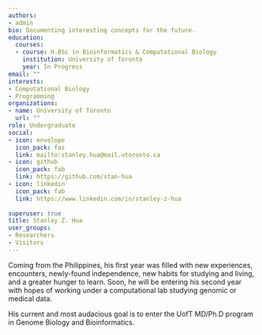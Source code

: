 ```yaml
---
authors:
- admin
bio: Documenting interesting concepts for the future.
education:
  courses:
  - course: H.BSc in Bioinformatics & Computational Biology
    institution: University of Toronto
    year: In Progress
email: ""
interests:
- Computational Biology
- Programming
organizations:
- name: University of Toronto
  url: ""
role: Undergraduate
social:
- icon: envelope
  icon_pack: fas
  link: mailto:stanley.hua@mail.utoronto.ca
- icon: github
  icon_pack: fab
  link: https://github.com/stan-hua
- icon: linkedin
  icon_pack: fab
  link: https://www.linkedin.com/in/stanley-z-hua
  
superuser: true
title: Stanley Z. Hua
user_groups:
- Researchers
- Visitors
---
```


Coming from the Philippines, his first year was filled with new experiences, encounters, newly-found independence, new habits for studying and living, and a greater hunger to learn. Soon, he will be entering his second year with hopes of working under a computational lab studying genomic or medical data.

His current and most audacious goal is to enter the UofT MD/Ph.D program in Genome Biology and Bioinformatics.


